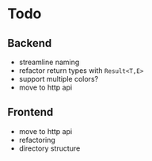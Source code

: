 # Todo

## Backend

- streamline naming
- refactor return types with `Result<T,E>`
- support multiple colors?
- move to http api

## Frontend

- move to http api
- refactoring
- directory structure
